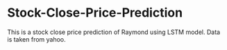 # Stock-Close-Price-Prediction
This is a stock close price prediction of Raymond using LSTM model.
Data is taken from yahoo.
